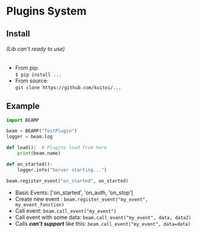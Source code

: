 # Plugins System

## Install
###### (Lib can't ready to use)

* From pip:\
    `$ pip install ...`
* From source:\
    `git clone https://github.com/kuitoi/...`

## Example

```python
import BEAMP

beam = BEAMP("TestPlugin")
logger = beam.log

def load():  # Plugins load from here
    print(beam.name)

def on_started():
    logger.info("Server starting...")

beam.register_event("on_started", on_started)
```

* Basic Events: ['on_started', 'on_auth, 'on_stop']
* Create new event : `beam.register_event("my_event", my_event_function)`
* Call event: `beam.call_event("my_event")`
* Call event with some data: `beam.call_event("my_event", data, data2)`
* Calls _**can't support**_ like this: `beam.call_event("my_event", data=data)`
